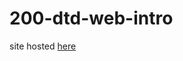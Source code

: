 # 200-dtd-web-intro

site hosted [here](https://waimea-legroutrongotaua.github.io/200-dtd-web-intro/index.html)
